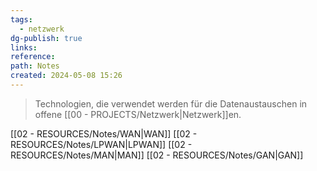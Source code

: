 ```yaml
---
tags:
  - netzwerk
dg-publish: true
links: 
reference: 
path: Notes
created: 2024-05-08 15:26
---
```

> Technologien, die verwendet werden für die Datenaustauschen in offene [[00 - PROJECTS/Netzwerk\|Netzwerk]]en.

[[02 - RESOURCES/Notes/WAN\|WAN]]
[[02 - RESOURCES/Notes/LPWAN\|LPWAN]]
[[02 - RESOURCES/Notes/MAN\|MAN]]
[[02 - RESOURCES/Notes/GAN\|GAN]]